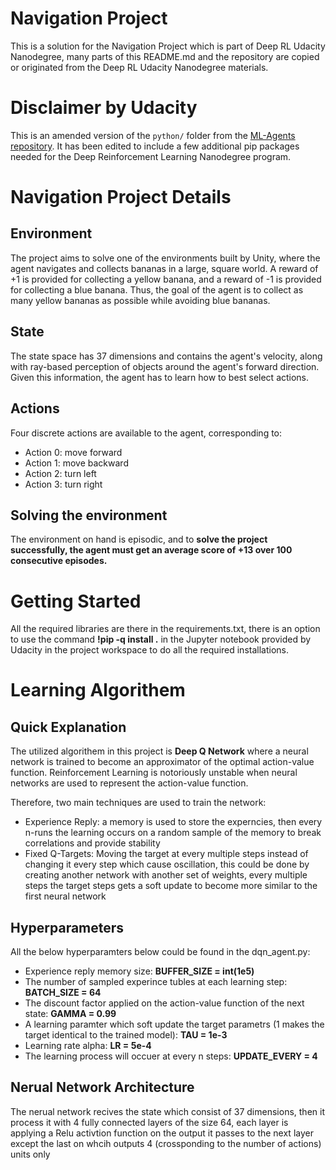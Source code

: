 # Navigation Project 

This is a solution for the Navigation Project which is part of Deep RL Udacity Nanodegree, many parts of this README.md and the repository are copied or originated from the Deep RL Udacity Nanodegree materials.

# Disclaimer by Udacity

This is an amended version of the `python/` folder from the [ML-Agents repository](https://github.com/Unity-Technologies/ml-agents).  It has been edited to include a few additional pip packages needed for the Deep Reinforcement Learning Nanodegree program.

# Navigation Project Details
## Environment
The project aims to solve one of the environments built by Unity, where the agent navigates and collects bananas in a large, square world.
A reward of +1 is provided for collecting a yellow banana, and a reward of -1 is provided for collecting a blue banana. 
Thus, the goal of the agent is to collect as many yellow bananas as possible while avoiding blue bananas.
## State
The state space has 37 dimensions and contains the agent's velocity, along with ray-based perception of objects around the agent's forward direction.
Given this information, the agent has to learn how to best select actions.
## Actions
Four discrete actions are available to the agent, corresponding to:
-  Action 0: move forward
-  Action 1: move backward
-  Action 2: turn left
-  Action 3: turn right
## Solving the environment
The environment on hand is episodic, and to **solve the project successfully, the agent must get an average score of +13 over 100 consecutive episodes.**

# Getting Started

All the required libraries are there in the requirements.txt, there is an option to use the command **!pip -q install .** in the Jupyter notebook provided by Udacity in the 
project workspace to do all the required installations. 

# Learning Algorithem
## Quick Explanation
The utilized algorithem in this project is **Deep Q Network** where a neural network is trained to become an approximator of the optimal action-value function. Reinforcement Learning is notoriously unstable when neural networks are used to represent the action-value function.

Therefore, two main techniques are used to train the network:
-  Experience Reply: a memory is used to store the experncies, then every n-runs the learning occurs on a random sample of the memory to break correlations and provide stability
-  Fixed Q-Targets: Moving the target at every multiple steps instead of changing it every step which cause oscillation, this could be done by creating another network with another set of weights, every multiple steps the target steps gets a soft update to become more similar to the first neural network

## Hyperparameters
All the below hyperparamters below could be found in the dqn_agent.py:
- Experience reply memory size: **BUFFER_SIZE = int(1e5)**
- The number of sampled experince tubles at each learning step: **BATCH_SIZE = 64**
- The discount factor applied on the action-value function of the next state: **GAMMA = 0.99**
- A learning paramter which soft update the target parametrs (1 makes the target identical to the trained model): **TAU = 1e-3**
- Learning rate alpha: **LR = 5e-4**
- The learning process will occuer at every n steps: **UPDATE_EVERY = 4**

## Nerual Network Architecture
The nerual network recives the state which consist of 37 dimensions, then it process it with 4 fully connected layers of the size 64, each layer is applying a Relu activtion function on the output it passes to the next layer except the last on whcih outputs 4 (crossponding to the number of actions) units only
